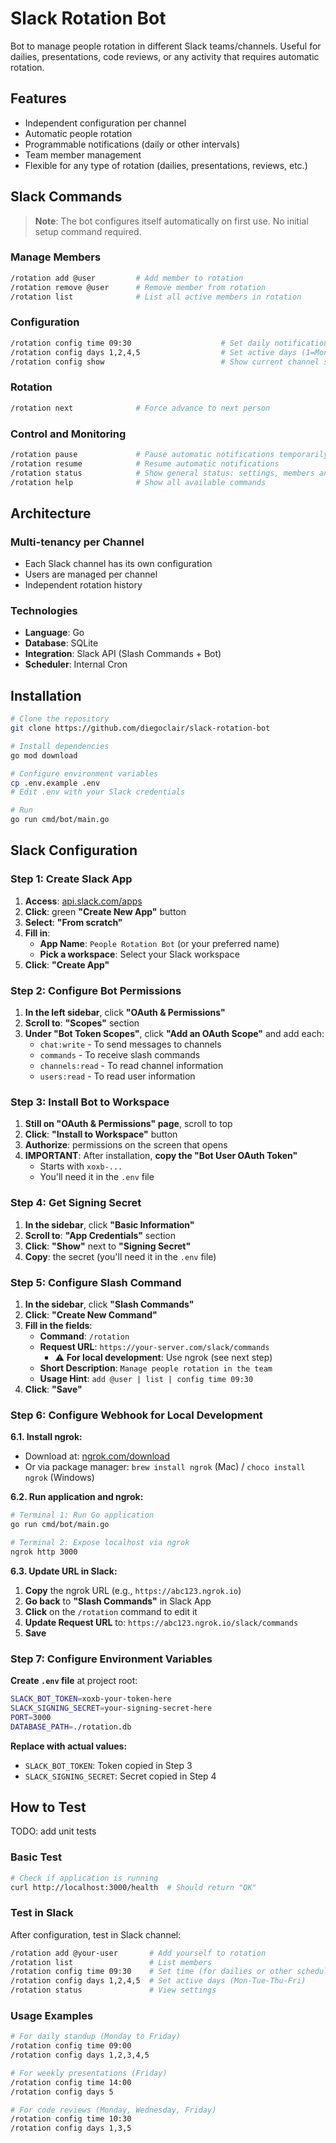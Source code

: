 # Slack Rotation Bot

Bot to manage people rotation in different Slack teams/channels. Useful for dailies, presentations, code reviews, or any activity that requires automatic rotation.

## Features

- Independent configuration per channel
- Automatic people rotation
- Programmable notifications (daily or other intervals)
- Team member management
- Flexible for any type of rotation (dailies, presentations, reviews, etc.)

## Slack Commands

> **Note**: The bot configures itself automatically on first use. No initial setup command required.

### Manage Members
```bash
/rotation add @user         # Add member to rotation
/rotation remove @user      # Remove member from rotation
/rotation list              # List all active members in rotation
```

### Configuration
```bash
/rotation config time 09:30                    # Set daily notification time
/rotation config days 1,2,4,5                  # Set active days (1=Mon, 2=Tue, 3=Wed, 4=Thu, 5=Fri, 6=Sat, 7=Sun)
/rotation config show                          # Show current channel settings
```

### Rotation
```bash
/rotation next              # Force advance to next person
```

### Control and Monitoring
```bash
/rotation pause             # Pause automatic notifications temporarily
/rotation resume            # Resume automatic notifications
/rotation status            # Show general status: settings, members and next person
/rotation help              # Show all available commands
```

## Architecture

### Multi-tenancy per Channel
- Each Slack channel has its own configuration
- Users are managed per channel
- Independent rotation history

### Technologies
- **Language**: Go
- **Database**: SQLite
- **Integration**: Slack API (Slash Commands + Bot)
- **Scheduler**: Internal Cron

## Installation

```bash
# Clone the repository
git clone https://github.com/diegoclair/slack-rotation-bot

# Install dependencies
go mod download

# Configure environment variables
cp .env.example .env
# Edit .env with your Slack credentials

# Run
go run cmd/bot/main.go
```

## Slack Configuration

### Step 1: Create Slack App
1. **Access**: [api.slack.com/apps](https://api.slack.com/apps)
2. **Click**: green **"Create New App"** button
3. **Select**: **"From scratch"**
4. **Fill in**:
   - **App Name**: `People Rotation Bot` (or your preferred name)
   - **Pick a workspace**: Select your Slack workspace
5. **Click**: **"Create App"**

### Step 2: Configure Bot Permissions
1. **In the left sidebar**, click **"OAuth & Permissions"**
2. **Scroll to**: **"Scopes"** section
3. **Under "Bot Token Scopes"**, click **"Add an OAuth Scope"** and add each:
   - `chat:write` - To send messages to channels
   - `commands` - To receive slash commands  
   - `channels:read` - To read channel information
   - `users:read` - To read user information

### Step 3: Install Bot to Workspace
1. **Still on "OAuth & Permissions" page**, scroll to top
2. **Click**: **"Install to Workspace"** button
3. **Authorize**: permissions on the screen that opens
4. **IMPORTANT**: After installation, **copy the "Bot User OAuth Token"** 
   - Starts with `xoxb-...`
   - You'll need it in the `.env` file

### Step 4: Get Signing Secret
1. **In the sidebar**, click **"Basic Information"**
2. **Scroll to**: **"App Credentials"** section
3. **Click**: **"Show"** next to **"Signing Secret"**
4. **Copy**: the secret (you'll need it in the `.env` file)

### Step 5: Configure Slash Command
1. **In the sidebar**, click **"Slash Commands"**
2. **Click**: **"Create New Command"**
3. **Fill in the fields**:
   - **Command**: `/rotation`
   - **Request URL**: `https://your-server.com/slack/commands` 
     - ⚠️ **For local development**: Use ngrok (see next step)
   - **Short Description**: `Manage people rotation in the team`
   - **Usage Hint**: `add @user | list | config time 09:30`
4. **Click**: **"Save"**

### Step 6: Configure Webhook for Local Development

**6.1. Install ngrok:**
- Download at: [ngrok.com/download](https://ngrok.com/download)
- Or via package manager: `brew install ngrok` (Mac) / `choco install ngrok` (Windows)

**6.2. Run application and ngrok:**
```bash
# Terminal 1: Run Go application
go run cmd/bot/main.go

# Terminal 2: Expose localhost via ngrok  
ngrok http 3000
```

**6.3. Update URL in Slack:**
1. **Copy** the ngrok URL (e.g., `https://abc123.ngrok.io`)
2. **Go back** to **"Slash Commands"** in Slack App
3. **Click** on the `/rotation` command to edit it
4. **Update Request URL** to: `https://abc123.ngrok.io/slack/commands`
5. **Save**

### Step 7: Configure Environment Variables

**Create `.env` file** at project root:
```bash
SLACK_BOT_TOKEN=xoxb-your-token-here
SLACK_SIGNING_SECRET=your-signing-secret-here
PORT=3000
DATABASE_PATH=./rotation.db
```

**Replace with actual values:**
- `SLACK_BOT_TOKEN`: Token copied in Step 3
- `SLACK_SIGNING_SECRET`: Secret copied in Step 4

## How to Test
TODO: add unit tests

### Basic Test
```bash
# Check if application is running
curl http://localhost:3000/health  # Should return "OK"
```

### Test in Slack
After configuration, test in Slack channel:
```bash
/rotation add @your-user       # Add yourself to rotation
/rotation list                 # List members
/rotation config time 09:30    # Set time (for dailies or other schedule)
/rotation config days 1,2,4,5  # Set active days (Mon-Tue-Thu-Fri)
/rotation status               # View settings
```

### Usage Examples
```bash
# For daily standup (Monday to Friday)
/rotation config time 09:00
/rotation config days 1,2,3,4,5

# For weekly presentations (Friday)
/rotation config time 14:00
/rotation config days 5

# For code reviews (Monday, Wednesday, Friday)
/rotation config time 10:30
/rotation config days 1,3,5
```